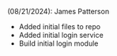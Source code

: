 (08/21/2024): James Patterson
 - Added initial files to repo
 - Added initial login service
 - Build initial login module